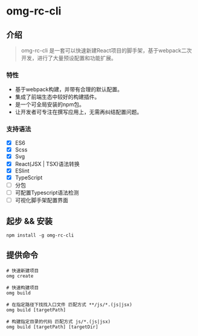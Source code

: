 

# omg-rc-cli
## 介绍
> omg-rc-cli 是一套可以快速新建React项目的脚手架，基于webpack二次开发，进行了大量预设配置和功能扩展。

### 特性
- 基于webpack构建，并带有合理的默认配置。
- 集成了前端生态中较好的构建插件。
- 是一个可全局安装的npm包。
- 让开发者可专注在撰写应用上，无需再纠结配置问题。

### 支持语法
- [x] ES6
- [x] Scss
- [x] Svg
- [x] React(JSX | TSX)语法转换
- [x] ESlint
- [x] TypeScript
- [ ] 分包
- [ ] 可配置Typescript语法检测
- [ ] 可视化脚手架配置界面

## 起步 && 安装 
```Shell
npm install -g omg-rc-cli
```
## 提供命令
```Shell
# 快速新建项目
omg create

# 快速构建项目
omg build 

# 在指定路径下找找入口文件 匹配方式 **/js/*.(js|jsx)
omg build [targetPath]

# 构建指定目录的代码 匹配方式 js/*.(js|jsx)
omg build [targetPath] [targetDir]
```

